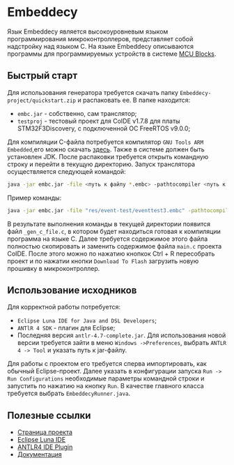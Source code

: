 # Embeddecy
Язык Embeddecy является высокоуровневым языком программирования микроконтроллеров, представляет собой надстройку над языком С. 
На языке Embeddecy описываются программы для программируемых устройств в системе [MCU Blocks](http://mcublocks.com).

## Быстрый старт
Для использования генератора требуется скачать папку `Embeddecy-project/quickstart.zip` и распаковать ее. В папке находится:
* `embc.jar` - собственно, сам транслятор;
* `testproj` - тестовый проект для CoIDE v1.7.8 для платы STM32F3Discovery, с подключенной ОС FreeRTOS v9.0.0;

Для компиляции C-файла потребуется компилятор `GNU Tools ARM Embedded`,его можно скачать [здесь](https://developer.arm.com/open-source/gnu-toolchain/gnu-rm/downloads). Также в системе должен быть установлен JDK. После распаковки требуется открыть командную строку и перейти в текущую директорию. Запуск транслятора осуществляется следующей командой:

```bash
java -jar embc.jar -file <путь к файлу *.embc> -pathtocompiler <путь к компилятору>
```

Пример команды:

```bash
java -jar embс.jar -file "res/event-test/eventtest3.embc" -pathtocompiler "GNU Tools ARM Embedded/62017-q1-update/bin/arm-none-eabi-gcc"
```

В результате выполнения команды в текущей директории появится файл `_gen_c_file.c`, в котором будет находиться готовая к компиляции программа на языке С. Далее требуется содержимое этого файла полностью скопировать и заменить содержимое файла `main.c` проекта CoIDE. После этого можно по нажатию кнопкок Ctrl + R пересобрать проект и по нажатии кнопки `Download To Flash` загрузить новую прошивку в микроконтроллер.

## Использование исходников

Для корректной работы потребуется:
- `Eclipse Luna IDE for Java and DSL Developers`;
- `ANTlR 4 SDK` - плагин для Eclipse;
- Последняя версия `antlr-4.7-complete.jar`. Для использования новой версии требуется зайти в меню `Windows ->Preferences`, выбрать `ANTLR 4 -> Tool` и указать путь к jar-файлу. 

Для работы с проектом его требуется сперва импортировать, как обычный Eclipse-проект. Далее указать в конфигурации запуска `Run -> Run Configurations` необходимые параметры командной строки и запустить по нажатию на кнопку `Run`. В качестве главного класса требуется выбрать `EmbeddecyRunner.java`.

## Полезные ссылки

- [Страница проекта](http://mcublocks.com/embeddecy-ide/)
- [Eclipse Luna IDE](https://www.eclipse.org/downloads/packages/release/luna/sr2)
- [ANTLR4 IDE Plugin](http://www.antlr.org/tools.html)
- [Документация](http://mcublocks.com/embeddecy-ide/docs/)